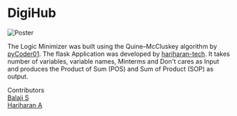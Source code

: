# DigiHub
![Poster](https://github.com/hariharan-tech/DigiHub/blob/master/static/poster-homepage.png?raw=true)

The Logic Minimizer was built using the Quine–McCluskey algorithm by [pyCoder01](https://github.com/pyCoder03). The flask Application was developed by [hariharan-tech](https://github.com/hariharan-tech). It takes number of variables, variable names, Minterms and Don't cares as Input and produces the Product of Sum (POS) and Sum of Product (SOP) as output.

Contributors <br>
[Balaji S](https://github.com/pyCoder03) <br>
[Hariharan A](https://github.com/hariharan-tech)
